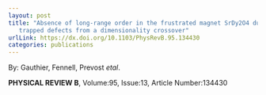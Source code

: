 ```yaml
---
layout: post
title: "Absence of long-range order in the frustrated magnet SrDy2O4 due to
   trapped defects from a dimensionality crossover"
urlLink: https://dx.doi.org/10.1103/PhysRevB.95.134430
categories: publications
---
```

By: Gauthier, Fennell, Prevost *etal*.

**PHYSICAL REVIEW B**, Volume:95, Issue:13, Article Number:134430
